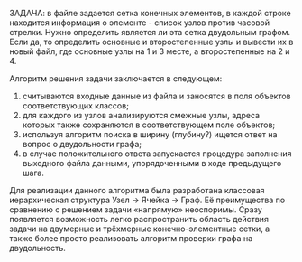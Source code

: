 ЗАДАЧА: в файле задается сетка конечных элементов, в каждой строке находится информация о элементе - список узлов против часовой стрелки. Нужно определить является ли эта сетка двудольным графом. Если да, то определить основные и второстепенные узлы и вывести их в новый файл, где основные узлы на 1 и 3 месте, а второстепенные на 2 и 4.

Алгоритм решения задачи заключается в следующем:
1.	считываются входные данные из файла и заносятся в поля объектов соответствующих классов;
2.	для каждого из узлов анализируются смежные узлы, адреса которых также сохраняются в соответствующем поле объектов;
3.	используя алгоритм поиска в ширину (глубину?) ищется ответ на вопрос о двудольности графа;
4.	в случае положительного ответа запускается процедура заполнения выходного файла данными, упорядоченными в ходе предыдущего шага.

Для реализации данного алгоритма была разработана классовая иерархическая структура Узел → Ячейка → Граф. Её преимущества по сравнению с решением задачи «напрямую» неоспоримы. Сразу появляется возможность легко распространить область действия задачи на двумерные и трёхмерные конечно-элементные сетки, а также более просто реализовать алгоритм проверки графа на двудольность.
